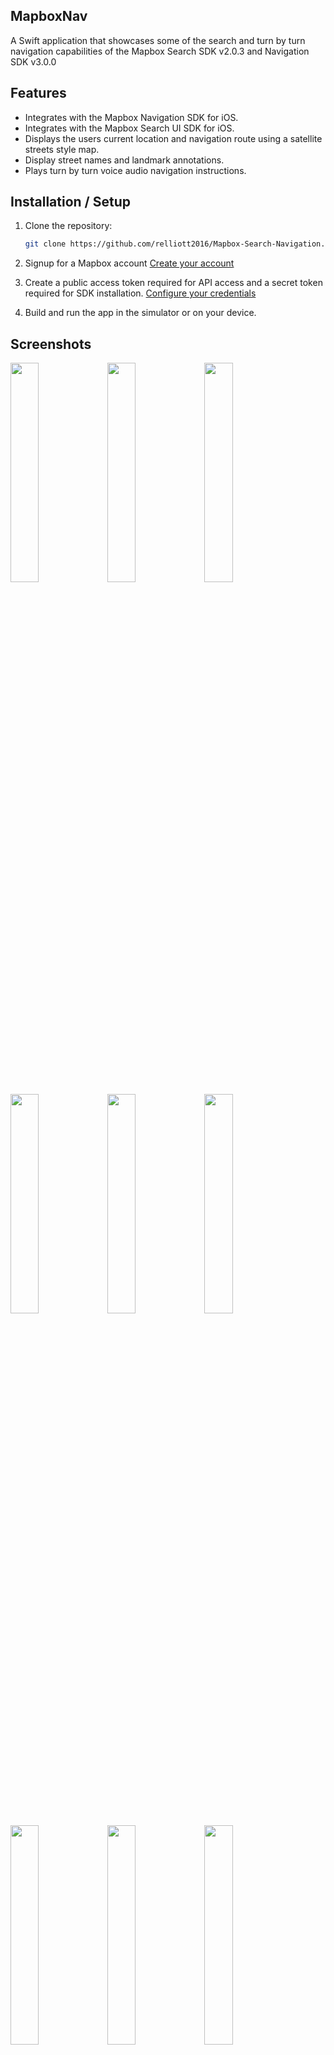 ## MapboxNav

A Swift application that showcases some of the search and turn by turn navigation capabilities of the Mapbox Search SDK v2.0.3 and Navigation SDK v3.0.0

## Features

- Integrates with the Mapbox Navigation SDK for iOS.
- Integrates with the Mapbox Search UI SDK for iOS.
- Displays the users current location and navigation route using a satellite streets style map.
- Display street names and landmark annotations.
- Plays turn by turn voice audio navigation instructions.

## Installation / Setup

1. Clone the repository:
   ```sh
   git clone https://github.com/relliott2016/Mapbox-Search-Navigation.git

2. Signup  for a Mapbox account [Create your account](https://account.mapbox.com/auth/signup/)

3. Create a public access token required for API access and a secret token required for SDK installation. [Configure your credentials](https://docs.mapbox.com/ios/navigation/guides/get-started/install/)

4. Build and run the app in the simulator or on your device.

## Screenshots

<img src="https://github.com/relliott2016/Mapbox-Search-Navigation/blob/master/Screenshots/Screen-1.png" width=30% height=30%>          <img src="https://github.com/relliott2016/Mapbox-Search-Navigation/blob/master/Screenshots/Screen-2.png" width=30% height=30%>          <img src="https://github.com/relliott2016/Mapbox-Search-Navigation/blob/master/Screenshots/Screen-3.png" width=30% height=30%>          <img src="https://github.com/relliott2016/Mapbox-Search-Navigation/blob/master/Screenshots/Screen-4.png" width=30% height=30%>          <img src="https://github.com/relliott2016/Mapbox-Search-Navigation/blob/master/Screenshots/Screen-5.png" width=30% height=30%>          <img src="https://github.com/relliott2016/Mapbox-Search-Navigation/blob/master/Screenshots/Screen-6.png" width=30% height=30%>          <img src="https://github.com/relliott2016/Mapbox-Search-Navigation/blob/master/Screenshots/Screen-7.png" width=30% height=30%>          <img src="https://github.com/relliott2016/Mapbox-Search-Navigation/blob/master/Screenshots/Screen-8.png" width=30% height=30%>          <img src="https://github.com/relliott2016/Mapbox-Search-Navigation/blob/master/Screenshots/Screen-9.png" width=30% height=30%>
